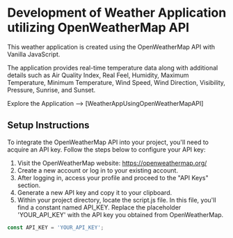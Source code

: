 # Development of Weather Application utilizing OpenWeatherMap API
This weather application is created using the OpenWeatherMap API with Vanilla JavaScript.

The application provides real-time temperature data along with additional details such as Air Quality Index, Real Feel, Humidity, Maximum Temperature, Minimum Temperature, Wind Speed, Wind Direction, Visibility, Pressure, Sunrise, and Sunset.

Explore the Application --> [WeatherAppUsingOpenWeatherMapAPI]

## Setup Instructions
To integrate the OpenWeatherMap API into your project, you'll need to acquire an API key. Follow the steps below to configure your API key:

1. Visit the OpenWeatherMap website: https://openweathermap.org/
2. Create a new account or log in to your existing account.
3. After logging in, access your profile and proceed to the "API Keys" section.
4. Generate a new API key and copy it to your clipboard.
5. Within your project directory, locate the script.js file. In this file, you'll find a constant named API_KEY. Replace the placeholder 'YOUR_API_KEY' with the API key you obtained from OpenWeatherMap.

```javascript
const API_KEY = 'YOUR_API_KEY';
```